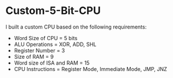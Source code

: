 # Custom-5-Bit-CPU

I built a custom CPU based on the following requirements:  
* Word Size of CPU = 5 bits 
* ALU Operations = XOR, ADD, SHL 
* Register Number = 3 
* Size of RAM = 9 
* Word size of ISA and RAM = 15 
* CPU Instructions = Register Mode, Immediate Mode, JMP, JNZ
